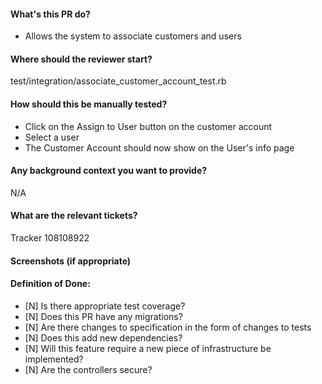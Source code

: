 #### What's this PR do?
- Allows the system to associate customers and users

#### Where should the reviewer start?
  test/integration/associate_customer_account_test.rb

#### How should this be manually tested?
- Click on the Assign to User button on the customer account
- Select a user
- The Customer Account should now show on the User's info page

#### Any background context you want to provide?
N/A

#### What are the relevant tickets?
Tracker 108108922

#### Screenshots (if appropriate)

#### Definition of Done:
- [N] Is there appropriate test coverage?
- [N] Does this PR have any migrations?
- [N] Are there changes to specification in the form of changes to tests
- [N] Does this add new dependencies?
- [N] Will this feature require a new piece of infrastructure be implemented?
- [N] Are the controllers secure?
